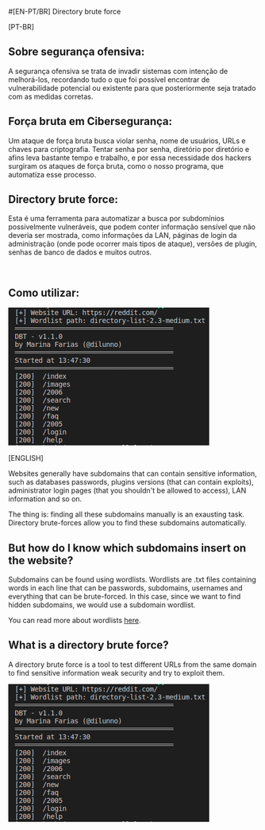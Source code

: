 #[EN-PT/BR] Directory brute force 

[PT-BR]

## Sobre segurança ofensiva:
A segurança ofensiva se trata de invadir sistemas com intenção de melhorá-los, recordando tudo o que foi possível encontrar de vulnerabilidade potencial
ou existente para que posteriormente seja tratado com as medidas corretas.


## Força bruta em Cibersegurança:
Um ataque de força bruta busca violar senha, nome de usuários, URLs e chaves para criptografia. Tentar senha por senha, diretório por diretório e afins 
leva bastante tempo e trabalho, e por essa necessidade dos hackers surgiram os ataques de força bruta, como o nosso programa, que automatiza esse processo.

## Directory brute force:
Esta é uma ferramenta para automatizar a busca por subdomínios possivelmente vulneráveis, que podem conter informação sensível que não deveria ser mostrada,
como informações da LAN, páginas de login da administração (onde pode ocorrer mais tipos de ataque), versões de plugin, senhas de banco de dados e muitos outros.

<img>

## Como utilizar:

![alt text](images/example.png)




[ENGLISH]

Websites generally have subdomains that can contain sensitive information, such as databases passwords, plugins versions (that can contain exploits),
administrator login pages (that you shouldn't be allowed to access), LAN information and so on.

The thing is: finding all these subdomains manually is an exausting task. Directory brute-forces allow you to find these subdomains automatically.   

## But how do I know which subdomains insert on the website?

Subdomains can be found using wordlists. Wordlists are .txt files containing words in each line that can be passwords, subdomains, usernames
and everything that can be brute-forced. In this case, since we want to find hidden subdomains, we would use a subdomain wordlist.

You can read more about wordlists [here](https://www.sevenlayers.com/index.php/202-pentesting-101-passwords-and-wordlists).

## What is a directory brute force? 
A directory brute force is a tool to test different URLs from the same domain to find sensitive information weak security and try to
exploit them.


![alt text](images/example.png)

